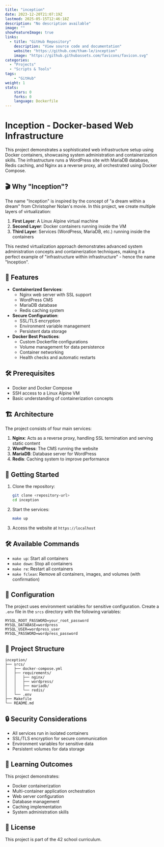 ```yaml
---
title: "inception"
date: 2023-12-20T21:07:19Z
lastmod: 2025-05-15T12:46:18Z
description: "No description available"
image: ""
showFeatureImage: true
links:
  - title: "GitHub Repository"
    description: "View source code and documentation"
    website: "https://github.com/tham-le/inception"
    image: "https://github.githubassets.com/favicons/favicon.svg"
categories:
  - "Projects"
  - "Scripts & Tools"
tags:
    - "GitHub"
weight: 1
stats:
    stars: 0
    forks: 0
    language: Dockerfile
---
```


# Inception - Docker-based Web Infrastructure

This project demonstrates a sophisticated web infrastructure setup using Docker containers, showcasing system administration and containerization skills. The infrastructure runs a WordPress site with MariaDB database, Redis caching, and Nginx as a reverse proxy, all orchestrated using Docker Compose.

## 🎬 Why "Inception"?

The name "Inception" is inspired by the concept of "a dream within a dream" from Christopher Nolan's movie. In this project, we create multiple layers of virtualization:

1. **First Layer**: A Linux Alpine virtual machine
2. **Second Layer**: Docker containers running inside the VM
3. **Third Layer**: Services (WordPress, MariaDB, etc.) running inside the containers

This nested virtualization approach demonstrates advanced system administration concepts and containerization techniques, making it a perfect example of "infrastructure within infrastructure" - hence the name "Inception".

## 🚀 Features

- **Containerized Services**:
  - Nginx web server with SSL support
  - WordPress CMS
  - MariaDB database
  - Redis caching system
- **Secure Configuration**:
  - SSL/TLS encryption
  - Environment variable management
  - Persistent data storage
- **Docker Best Practices**:
  - Custom Dockerfile configurations
  - Volume management for data persistence
  - Container networking
  - Health checks and automatic restarts

## 🛠️ Prerequisites

- Docker and Docker Compose
- SSH access to a Linux Alpine VM
- Basic understanding of containerization concepts

## 🏗️ Architecture

The project consists of four main services:

1. **Nginx**: Acts as a reverse proxy, handling SSL termination and serving static content
2. **WordPress**: The CMS running the website
3. **MariaDB**: Database server for WordPress
4. **Redis**: Caching system to improve performance

## 🚀 Getting Started

1. Clone the repository:

   ```bash
   git clone <repository-url>
   cd inception
   ```

2. Start the services:

   ```bash
   make up
   ```

3. Access the website at `https://localhost`

## 🛠️ Available Commands

- `make up`: Start all containers
- `make down`: Stop all containers
- `make re`: Restart all containers
- `make fclean`: Remove all containers, images, and volumes (with confirmation)

## 🔧 Configuration

The project uses environment variables for sensitive configuration. Create a `.env` file in the `srcs` directory with the following variables:

```
MYSQL_ROOT_PASSWORD=your_root_password
MYSQL_DATABASE=wordpress
MYSQL_USER=wordpress_user
MYSQL_PASSWORD=wordpress_password
```

## 📁 Project Structure

```
inception/
├── srcs/
│   ├── docker-compose.yml
│   ├── requirements/
│   │   ├── nginx/
│   │   ├── wordpress/
│   │   ├── mariadb/
│   │   └── redis/
│   └── .env
├── Makefile
└── README.md
```

## 🔒 Security Considerations

- All services run in isolated containers
- SSL/TLS encryption for secure communication
- Environment variables for sensitive data
- Persistent volumes for data storage

## 🎯 Learning Outcomes

This project demonstrates:

- Docker containerization
- Multi-container application orchestration
- Web server configuration
- Database management
- Caching implementation
- System administration skills

## 📝 License

This project is part of the 42 school curriculum.
